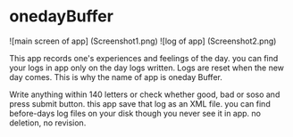 # onedayBuffer

![main screen of app] (Screenshot1.png)
![log of app] (Screenshot2.png)

This app records one's experiences and feelings of the day. you can find your logs in app only on the day logs written. Logs are reset when the new day comes. This is why the name of app is oneday Buffer.

Write anything within 140 letters or check whether good, bad or soso and press submit button. this app save that log as an XML file. you can find before-days log files on your disk though you never see it in app. no deletion, no revision.